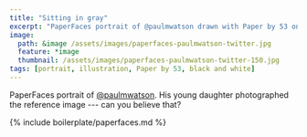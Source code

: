 ```yaml
---
title: "Sitting in gray"
excerpt: "PaperFaces portrait of @paulmwatson drawn with Paper by 53 on an iPad."
image: 
  path: &image /assets/images/paperfaces-paulmwatson-twitter.jpg 
  feature: *image
  thumbnail: /assets/images/paperfaces-paulmwatson-twitter-150.jpg
tags: [portrait, illustration, Paper by 53, black and white]
---
```


PaperFaces portrait of [@paulmwatson](http://twitter.com/paulmwatson). His young daughter photographed the reference image --- can you believe that?

{% include boilerplate/paperfaces.md %}
